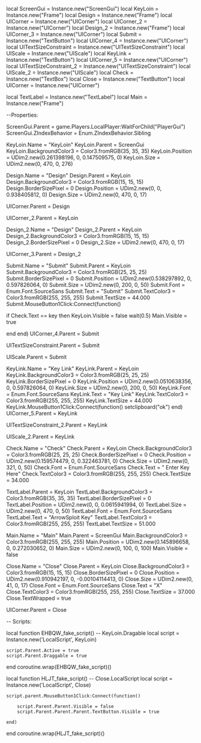 
local ScreenGui = Instance.new("ScreenGui")
local KeyLoin = Instance.new("Frame")
local Design = Instance.new("Frame")
local UICorner = Instance.new("UICorner")
local UICorner_2 = Instance.new("UICorner")
local Design_2 = Instance.new("Frame")
local UICorner_3 = Instance.new("UICorner")
local Submit = Instance.new("TextButton")
local UICorner_4 = Instance.new("UICorner")
local UITextSizeConstraint = Instance.new("UITextSizeConstraint")
local UIScale = Instance.new("UIScale")
local KeyLink = Instance.new("TextButton")
local UICorner_5 = Instance.new("UICorner")
local UITextSizeConstraint_2 = Instance.new("UITextSizeConstraint")
local UIScale_2 = Instance.new("UIScale")
local Check = Instance.new("TextBox")
local Close = Instance.new("TextButton")
local UICorner = Instance.new("UICorner")

local TextLabel = Instance.new("TextLabel")
local Main = Instance.new("Frame")

--Properties:

ScreenGui.Parent = game.Players.LocalPlayer:WaitForChild("PlayerGui")
ScreenGui.ZIndexBehavior = Enum.ZIndexBehavior.Sibling



KeyLoin.Name = "KeyLoin"
KeyLoin.Parent = ScreenGui
KeyLoin.BackgroundColor3 = Color3.fromRGB(35, 35, 35)
KeyLoin.Position = UDim2.new(0.261398196, 0, 0.147509575, 0)
KeyLoin.Size = UDim2.new(0, 470, 0, 276)

Design.Name = "Design"
Design.Parent = KeyLoin
Design.BackgroundColor3 = Color3.fromRGB(15, 15, 15)
Design.BorderSizePixel = 0
Design.Position = UDim2.new(0, 0, 0.938405812, 0)
Design.Size = UDim2.new(0, 470, 0, 17)

UICorner.Parent = Design

UICorner_2.Parent = KeyLoin

Design_2.Name = "Design"
Design_2.Parent = KeyLoin
Design_2.BackgroundColor3 = Color3.fromRGB(15, 15, 15)
Design_2.BorderSizePixel = 0
Design_2.Size = UDim2.new(0, 470, 0, 17)

UICorner_3.Parent = Design_2



Submit.Name = "Submit"
Submit.Parent = KeyLoin
Submit.BackgroundColor3 = Color3.fromRGB(25, 25, 25)
Submit.BorderSizePixel = 0
Submit.Position = UDim2.new(0.538297892, 0, 0.597826064, 0)
Submit.Size = UDim2.new(0, 200, 0, 50)
Submit.Font = Enum.Font.SourceSans
Submit.Text = "Submit"
Submit.TextColor3 = Color3.fromRGB(255, 255, 255)
Submit.TextSize = 44.000
Submit.MouseButton1Click:Connect(function()

if Check.Text == key then 
KeyLoin.Visible = false
wait(0.5)
Main.Visible = true

end
	end)
UICorner_4.Parent = Submit

UITextSizeConstraint.Parent = Submit

UIScale.Parent = Submit

KeyLink.Name = "Key Link"
KeyLink.Parent = KeyLoin
KeyLink.BackgroundColor3 = Color3.fromRGB(25, 25, 25)
KeyLink.BorderSizePixel = 0
KeyLink.Position = UDim2.new(0.0510638356, 0, 0.597826064, 0)
KeyLink.Size = UDim2.new(0, 200, 0, 50)
KeyLink.Font = Enum.Font.SourceSans
KeyLink.Text = "Key Link"
KeyLink.TextColor3 = Color3.fromRGB(255, 255, 255)
KeyLink.TextSize = 44.000
KeyLink.MouseButton1Click:Connect(function()
setclipboard("ok")
end)
UICorner_5.Parent = KeyLink

UITextSizeConstraint_2.Parent = KeyLink

UIScale_2.Parent = KeyLink

Check.Name = "Check"
Check.Parent = KeyLoin
Check.BackgroundColor3 = Color3.fromRGB(25, 25, 25)
Check.BorderSizePixel = 0
Check.Position = UDim2.new(0.159574479, 0, 0.322463781, 0)
Check.Size = UDim2.new(0, 321, 0, 50)
Check.Font = Enum.Font.SourceSans
Check.Text = "	Enter Key Here"
Check.TextColor3 = Color3.fromRGB(255, 255, 255)
Check.TextSize = 34.000

TextLabel.Parent = KeyLoin
TextLabel.BackgroundColor3 = Color3.fromRGB(35, 35, 35)
TextLabel.BorderSizePixel = 0
TextLabel.Position = UDim2.new(0, 0, 0.0615941994, 0)
TextLabel.Size = UDim2.new(0, 470, 0, 50)
TextLabel.Font = Enum.Font.SourceSans
TextLabel.Text = "ArrowSploit Key"
TextLabel.TextColor3 = Color3.fromRGB(255, 255, 255)
TextLabel.TextSize = 51.000

Main.Name = "Main"
Main.Parent = ScreenGui
Main.BackgroundColor3 = Color3.fromRGB(255, 255, 255)
Main.Position = UDim2.new(0.145896658, 0, 0.272030652, 0)
Main.Size = UDim2.new(0, 100, 0, 100)
Main.Visible = false

Close.Name = "Close"
Close.Parent = KeyLoin
Close.BackgroundColor3 = Color3.fromRGB(15, 15, 15)
Close.BorderSizePixel = 0
Close.Position = UDim2.new(0.910942197, 0, -0.00104114413, 0)
Close.Size = UDim2.new(0, 41, 0, 17)
Close.Font = Enum.Font.SourceSans
Close.Text = "X"
Close.TextColor3 = Color3.fromRGB(255, 255, 255)
Close.TextSize = 37.000
Close.TextWrapped = true

UICorner.Parent = Close

-- Scripts:

local function EHBQW_fake_script() -- KeyLoin.Dragable 
	local script = Instance.new('LocalScript', KeyLoin)

	script.Parent.Active = true
	script.Parent.Draggable = true
end
coroutine.wrap(EHBQW_fake_script)()


local function HLJT_fake_script() -- Close.LocalScript 
	local script = Instance.new('LocalScript', Close)

	script.parent.MouseButton1Click:Connect(function()
	
		script.Parent.Parent.Visible = false
		script.Parent.Parent.Parent.TextButton.Visible = true
	
	end)
end
coroutine.wrap(HLJT_fake_script)()
